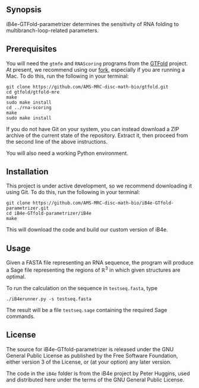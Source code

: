 ## Synopsis

iB4e-GTFold-parametrizer determines the sensitivity of RNA folding to multibranch-loop-related parameters.

## Prerequisites

You will need the `gtmfe` and `RNAScoring` programs from the [GTFold][gtfold] project.
At present, we recommend using our [fork][mrc-gtfold], especially if you are running a Mac.
To do this, run the following in your terminal:

```
git clone https://github.com/AMS-MRC-disc-math-bio/gtfold.git
cd gtfold/gtfold-mre
make
sudo make install
cd ../rna-scoring
make
sudo make install
```

If you do not have Git on your system, you can instead download a ZIP archive of the current state of the repository.
Extract it, then proceed from the second line of the above instructions.

You will also need a working Python environment.

## Installation

This project is under active development, so we recommend downloading it using Git.
To do this, run the following in your terminal:

```
git clone https://github.com/AMS-MRC-disc-math-bio/iB4e-GTfold-parametrizer.git
cd iB4e-GTfold-parametrizer/iB4e
make
```

This will download the code and build our custom version of iB4e.

## Usage

Given a FASTA file representing an RNA sequence, the program will produce a Sage file representing the regions of ℝ<sup>3</sup> in which given structures are optimal.

To run the calculation on the sequence in `testseq.fasta`, type

    ./iB4erunner.py -s testseq.fasta

The result will be a file `testseq.sage` containing the required Sage commands.

## License

The source for iB4e-GTfold-parametrizer is released under the GNU General Public License as published by the Free Software Foundation, either version 3 of the License, or (at your option) any
later version.

The code in the `iB4e` folder is from the iB4e project by Peter Huggins, used and distributed here under the terms of the GNU General Public License.

[gtfold]: https://github.com/gtfold/gtfold
[macports]: https://www.macports.org/
[mrc-gtfold]: https://github.com/AMS-MRC-disc-math-bio/gtfold
